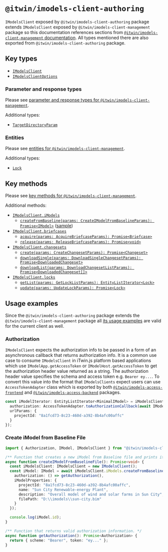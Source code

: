 # `@itwin/imodels-client-authoring`

`IModelsClient` exposed by `@itwin/imodels-client-authoring` package extends `IModelsClient` exposed by `@itwin/imodels-client-management` package so this documentation references sections from [`@itwin/imodels-client-management` documentation](IModelsClientManagement.md). All types mentioned there are also exported from `@itwin/imodels-client-authoring` package.

## Key types
- [`IModelsClient`](../clients/imodels-client-authoring/src/IModelsClient.ts#L31)
- [`IModelsClientOptions`](../clients/imodels-client-authoring/src/IModelsClient.ts#L18)

### Parameter and response types
Please see [parameter and response types for `@itwin/imodels-client-management`](./IModelsClientManagement.md#parameter-and-response-types).

Additional types:
- [`TargetDirectoryParam`](../clients/imodels-client-authoring/src/base/interfaces/CommonInterfaces.ts#13)

### Entities
Please see [entities for `@itwin/imodels-client-management`](./IModelsClientManagement.md#entities).

Additional types:
- [`Lock`](../clients/imodels-client-authoring/src/base/interfaces/apiEntities/LockInterfaces.ts#L25)

## Key methods
Please see [key methods for `@itwin/imodels-client-management`](./IModelsClientManagement.md#key-methods).

Additional methods:
- [`IModelsClient.iModels`](../clients/imodels-client-authoring/src/IModelsClient.ts#L)
  - [`createFromBaseline(params: CreateIModelFromBaselineParams): Promise<IModel>`](../clients/imodels-client-authoring/src/operations/imodel/IModelOperations.ts#L33) ([sample](#create-imodel-from-baseline-file))
- [`IModelsClient.briefcases`](../clients/imodels-client-authoring/src/IModelsClient.ts#L)
  - [`acquire(params: AcquireBriefcaseParams): Promise<Briefcase>`](../clients/imodels-client-authoring/src/operations/briefcase/BriefcaseOperations.ts#L17)
  - [`release(params: ReleaseBriefcaseParams): Promise<void>`](../clients/imodels-client-authoring/src/operations/briefcase/BriefcaseOperations.ts#L34)
- [`IModelsClient.changesets`](../clients/imodels-client-authoring/src/IModelsClient.ts#L)
  - [`create(params: CreateChangesetParams): Promise<Changeset>`](../clients/imodels-client-authoring/src/operations/changeset/ChangesetOperations.ts#L20)
  - [`downloadSingle(params: DownloadSingleChangesetParams): Promise<DownloadedChangeset>`](../clients/imodels-client-authoring/src/operations/changeset/ChangesetOperations.ts#L49)
  - [`downloadList(params: DownloadChangesetListParams): Promise<DownloadedChangeset[]>`](../clients/imodels-client-authoring/src/operations/changeset/ChangesetOperations.ts#L65)
- [`IModelsClient.locks`](../clients/imodels-client-authoring/src/IModelsClient.ts#L)
  - [`getList(params: GetLockListParams): EntityListIterator<Lock>`](../clients/imodels-client-authoring/src/operations/lock/LockOperations.ts#L19)
  - [`update(params: UpdateLockParams): Promise<Lock>`](../clients/imodels-client-authoring/src/operations/lock/LockOperations.ts#L34)

## Usage examples

Since the `@itwin/imodels-client-authoring` package extends the `@itwin/imodels-client-management` package all [its usage examples](./IModelsClientManagement.md#usage-examples) are valid for the current client as well.

### Authorization

`IModelsClient` expects the authorization info to be passed in a form of an asynchronous callback that returns authorization info. It is a common use case to consume `IModelsClient` in iTwin.js platform based applications which use `IModelApp.getAccessToken` or `IModelHost.getAccessToken` to get the authorization header value returned as a string. The authorization header value specifies the schema and access token e.g. `Bearer ey...`. To convert this value into the format that `IModelsClients` expect users can use `AccessTokenAdapter` class which is exported by both [`@itwin/imodels-access-frontend`](../../itwin-platform-access/imodels-access-frontend/src/interface-adapters/AccessTokenAdapter.ts) and [`@itwin/imodels-access-backend`](../../itwin-platform-access/imodels-access-backend/src/interface-adapters/AccessTokenAdapter.ts) packages.
```typescript
const iModelIterator: EntityListIterator<MinimalIModel> = iModelsClient.iModels.getMinimalList({
  authorization: AccessTokenAdapter.toAuthorizationCallback(await IModelHost.getAccessToken()),
  urlParams: {
    projectId: "8a1fcd73-8c23-460d-a392-8b4afc00affc"
  }
});
```

### Create iModel from Baseline File
```typescript
import { Authorization, IModel, IModelsClient } from "@itwin/imodels-client-authoring";

/** Function that creates a new iModel from Baseline file and prints its id to the console. */
async function createIModelFromBaselineFile(): Promise<void> {
  const iModelsClient: IModelsClient = new IModelsClient();
  const iModel: IModel = await iModelsClient.iModels.createFromBaseline({
    authorization: () => getAuthorization(),
    iModelProperties: {
      projectId: "8a1fcd73-8c23-460d-a392-8b4afc00affc",
      name: "Sun City Renewable-energy Plant",
      description: "Overall model of wind and solar farms in Sun City",
      filePath: "D:\\imodels\\sun-city.bim"
    }
  });

  console.log(iModel.id);
}

/** Function that returns valid authorization information. */
async function getAuthorization(): Promise<Authorization> {
  return { scheme: "Bearer", token: "ey..." };
}
```